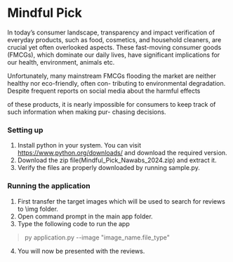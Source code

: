 # Mindful Pick
In today’s consumer landscape, transparency and impact verification of everyday products, such as food,
cosmetics, and household cleaners, are crucial yet often overlooked aspects. These fast-moving consumer
goods (FMCGs), which dominate our daily lives, have significant implications for our health, environment,
animals etc.

Unfortunately, many mainstream FMCGs flooding the market are neither healthy nor eco-friendly, often con-
tributing to environmental degradation. Despite frequent reports on social media about the harmful effects

of these products, it is nearly impossible for consumers to keep track of such information when making pur-
chasing decisions.

###

### Setting up
1. Install python in your system. You can visit https://www.python.org/downloads/ and download the required version.
2. Download the zip file(Mindful_Pick_Nawabs_2024.zip) and extract it.
3. Verify the files are properly downloaded by running sample.py.

### Running the application
1. First transfer the target images which will be used to search for reviews to \img folder.
2. Open command prompt in the main app folder.
3. Type the following code to run the app
> py application.py --image "image_name.file_type"
4. You will now be presented with the reviews.

